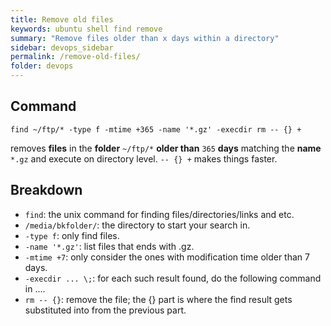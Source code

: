 ```yaml
---
title: Remove old files
keywords: ubuntu shell find remove
summary: "Remove files older than x days within a directory"
sidebar: devops_sidebar
permalink: /remove-old-files/
folder: devops
---
```


## Command

``find ~/ftp/* -type f -mtime +365 -name '*.gz' -execdir rm -- {} +``

removes **files** in the **folder** `~/ftp/*` **older than** `365` **days** matching the **name** `*.gz` and execute on directory level. `-- {} +` makes things faster.

## Breakdown

* `find`: the unix command for finding files/directories/links and etc.
* `/media/bkfolder/`: the directory to start your search in.
* `-type f`: only find files.
* `-name '*.gz'`: list files that ends with .gz.
* `-mtime +7`: only consider the ones with modification time older than 7 days.
* `-execdir ... \;`: for each such result found, do the following command in ....
* `rm -- {}`: remove the file; the {} part is where the find result gets substituted into from the previous part.